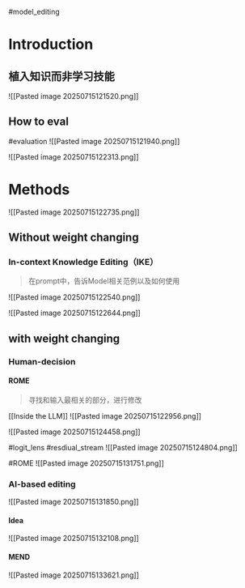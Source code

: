 #model_editing

# Introduction
## 植入知识而非学习技能

![[Pasted image 20250715121520.png]]

## How to eval
#evaluation 
![[Pasted image 20250715121940.png]]

![[Pasted image 20250715122313.png]]

# Methods
![[Pasted image 20250715122735.png]]
## Without weight changing
### In-context Knowledge Editing（IKE）
> 在prompt中，告诉Model相关范例以及如何使用

![[Pasted image 20250715122540.png]]

![[Pasted image 20250715122644.png]]
## with weight changing
### Human-decision
#### ROME
> 寻找和输入最相关的部分，进行修改

[[Inside the LLM]]
![[Pasted image 20250715122956.png]]

![[Pasted image 20250715124458.png]]

#logit_lens #resdiual_stream 
![[Pasted image 20250715124804.png]]

#ROME
![[Pasted image 20250715131751.png]]
### AI-based editing
![[Pasted image 20250715131850.png]]
#### Idea
![[Pasted image 20250715132108.png]]
#### MEND
![[Pasted image 20250715133621.png]]
